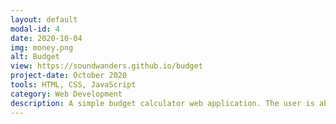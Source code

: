 ```yaml
---
layout: default
modal-id: 4
date: 2020-10-04
img: money.png
alt: Budget
view: https://soundwanders.github.io/budget
project-date: October 2020
tools: HTML, CSS, JavaScript
category: Web Development
description: A simple budget calculator web application. The user is able to input their monthly income, create a list of expenses and calculate their remaining budget. Regular expressions are used to check user inputs for accepted values."
---
```

